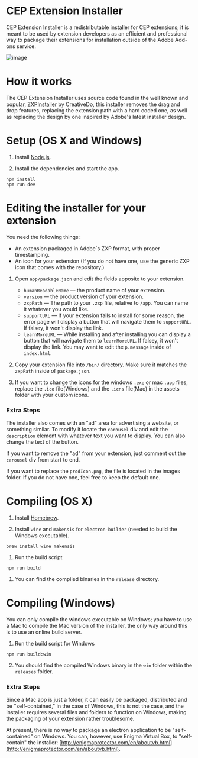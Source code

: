 # CEP Extension Installer

CEP Extension Installer is a redistributable installer for CEP extensions; it is meant to be used by extension developers as an efficient and professional way to package their extensions for installation outside of the Adobe Add-ons service.



![image](https://user-images.githubusercontent.com/766828/53858336-9b9a5700-3f8e-11e9-9670-bd987ebfe95e.png)


# How it works

The CEP Extension Installer uses source code found in the well known and popular, [ZXPInstaller](https://github.com/CreativeDo/ZXPInstaller) by CreativeDo, this installer removes the drag and drop features, replacing the extension path with a hard coded one, as well as replacing the design by one inspired by Adobe's latest installer design.

# Setup (OS X and Windows)

1. Install [Node.js](https://nodejs.org).

1. Install the dependencies and start the app.

  ```
  npm install
  npm run dev
  ```

# Editing the installer for your extension

You need the following things:
* An extension packaged in Adobe´s ZXP format, with proper timestamping.
* An icon for your extension (If you do not have one, use the generic ZXP icon that comes with the repository.)

1.  Open `app/package.json` and edit the fields apposite to your extension.
    * `humanReadableName` — the product name of your extension.
    * `version` — the product version of your extension.
    * `zxpPath` — The path to your `.zxp` file, relative to `/app`. You can name it whatever you would like.
    * `supportURL` — If your extension fails to install for some reason, the error page will display a button that will navigate them to `supportURL`. If falsey, it won't display the link.
    * `learnMoreURL` — While installing and after installing you can display a button that will navigate them to `learnMoreURL`. If falsey, it won't display the link. You may want to edit the `p.message` inside of `index.html`.

2.  Copy your extension file into `/bin/` directory. Make sure it matches the `zxpPath` inside of `package.json`.

3.  If you want to change the icons for the windows `.exe` or mac `.app` files, replace the `.ico` file(Windows) and the `.icns` file(Mac) in the assets folder with your custom icons.

### Extra Steps

The installer also comes with an "ad" area for advertising a website, or something similar. To modify it locate the `carousel` div and edit the `description` element with whatever text you want to display. You can also change the text of the button. 

If you want to remove the "ad" from your extension, just comment out the `carousel` div from start to end. 

If you want to replace the `prodIcon.png`, the file is located in the images folder. If you do not have one, feel free to keep the default one.

# Compiling (OS X)

1. Install [Homebrew](http://brew.sh/).

1. Install `wine` and `makensis` for `electron-builder` (needed to build the Windows executable).

  ```
  brew install wine makensis
  ```

1. Run the build script

  ```
  npm run build
  ```

1. You can find the compiled binaries in the `release` directory.

# Compiling (Windows)

You can only compile the windows executable on Windows; you have to use a Mac to compile the Mac version of the installer, the only way around this is to use an online build server.

1. Run the build script for Windows
  ```
  npm run build:win
  ```
2. You should find the compiled Windows binary in the `win` folder within the `releases` folder.

### Extra Steps

Since a Mac app is just a folder, it can easily be packaged, distributed and be "self-contained," in the case of Windows, this is not the case, and the installer requires several files and folders to function on Windows, making the packaging of your extension rather troublesome. 

At present, there is no way to package an electron application to be "self-contained" on Windows. You can, however, use Enigma Virtual Box, to "self-contain" the installer: [http://enigmaprotector.com/en/aboutvb.html](http://enigmaprotector.com/en/aboutvb.html).
